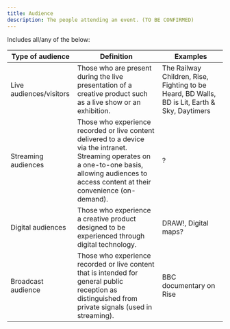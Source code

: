```yaml
---
title: Audience
description: The people attending an event. (TO BE CONFIRMED)
---
```


Includes all/any of the below:

| Type of audience        | Definition                                                                                                                                                                                             | Examples                                                                                      |
| ----------------------- | ------------------------------------------------------------------------------------------------------------------------------------------------------------------------------------------------------ | --------------------------------------------------------------------------------------------- |
| Live audiences/visitors | Those who are present during the live presentation of a creative product such as a live show or an exhibition.                                                                                         | The Railway Children, Rise, Fighting to be Heard, BD Walls, BD is Lit, Earth & Sky, Daytimers |
| Streaming audiences     | Those who experience recorded or live content delivered to a device via the intranet. Streaming operates on a one-to-one basis, allowing audiences to access content at their convenience (on-demand). | ?                                                                                             |
| Digital audiences       | Those who experience a creative product designed to be experienced through digital technology.                                                                                                         | DRAW!, Digital maps?                                                                          |
| Broadcast audience      | Those who experience recorded or live content that is intended for general public reception as distinguished from private signals (used in streaming).                                                 | BBC documentary on Rise                                                                       |
